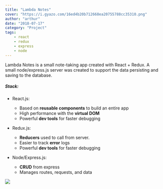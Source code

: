 ```yaml
---
title: "Lambda Notes"
cover: "https://i.gyazo.com/16ed4b20b712668ea20755788cc35310.png"
author: "arthur"
date: "2018-07-17"
category: "Project"
tags:
    - react
    - redux
    - express
    - node
---
```


Lambda Notes is a small note-taking app created with React + Redux. A small node/express.js server was created to support the data persisting and saving to the database. 

##### Stack:
- React.js:
    - Based on **reusable components** to build an entire app
    - High performance with the **virtual DOM**
    - Powerful **dev tools** for faster debugging

- Redux.js:
    - **Reducers** used to call from server.
    - Easier to track **error** logs
    - Powerful **dev tools** for faster debugging

- Node/Express.js:
    - **CRUD** from express
    - Manages routes, requests, and data


<img src="https://media.giphy.com/media/2bV9hetdWBRsX49bHS/giphy.gif"/>
